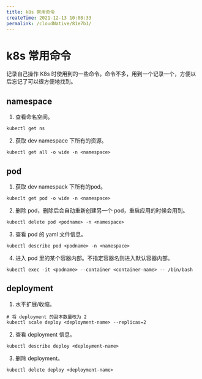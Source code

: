 ```yaml
---
title: k8s 常用命令
createTime: 2021-12-13 10:08:33
permalink: /cloudNative/81e7b1/
---
```

# k8s 常用命令

记录自己操作 K8s 时使用到的一些命令。命令不多，用到一个记录一个，方便以后忘记了可以很方便地找到。

## namespace

1. 查看命名空间。
```shell
kubectl get ns
```
2. 获取 dev namespace 下所有的资源。 
```shell
kubectl get all -o wide -n <namespace>
```

## pod

1. 获取 dev namespack 下所有的pod。
```shell
kubeclt get pod -o wide -n <namespace>
```
2. 删除 pod，删除后会自动重新创建另一个 pod，重启应用的时候会用到。
```shell
kubectl delete pod <podname> -n <namespace>
```
3. 查看 pod 的 yaml 文件信息。
```shell
kubectl describe pod <podname> -n <namespace>
```
4. 进入 pod 里的某个容器内部。不指定容器名则进入默认容器内部。
```shell
kubectl exec -it <podname> --container <container-name> -- /bin/bash
```

## deployment

1. 水平扩展/收缩。
```shell
# 将 deployment 的副本数量改为 2
kubectl scale deploy <deployment-name> --replicas=2
```
2. 查看 deployment 信息。
```shell
kubectl describe deploy <deployment-name>
```
3. 删除 deployment。
```shell
kubectl delete deploy <deployment-name>
```